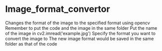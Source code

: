 # Image_format_convertor
Changes the format of the image to the specified format using opencv
Remember to put the code and the image in the same folder
Put the name of the image in cv2.imread('example.jpg')
Specify the format you want to convert the image to 
The new image format would be saved in the same folder as that of the code
